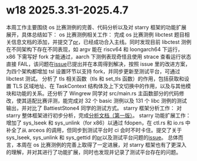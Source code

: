 # w18 2025.3.31-2025.4.7

本周工作主要围绕 os 比赛测例的完善、代码分析以及对 starry 框架的功能扩展展开，具体总结如下：
os 比赛测例相关工作：
完成 os 比赛测例 libctest 题目相关信息文档的添加，并提交了[pr](https://github.com/oscomp/oskernel-testsuits-cooperation/pull/5)，已经成功合入主线。同时发现目前 libctest 测例在不同架构下存在不同表现，如 argv 能在 riscv64 和 loongarch64 下运行，x86 下需写好 fork 才能通过，aarch 下测例表现奇怪且使用 strace 查看运行状态直接 FAIL，该问题在[issue](https://github.com/oscomp/starry-next/issues/5)已提出并在本周得到解决，按照 issue 里的改进方案，为四个架构都增加 tsl 设置环节以支持 fork，并同步更新至测试平台，可通过 libctest 测试。
分析了 tls 相关函数（tls 和 set_tls 函数）的作用，包括获取和设置 TLS 区域地址、在 TaskContext 结构体及上下文切换中的作用，以及与其他模块和功能的关系。还分析了 Wingrew 同学对 src/main.rs 主函数部分的代码修改，使其适配比赛评测，能完成对 32 个 basic 测例以及 131 个 libc 测例的测试输出，并对比了 BattiestStone4 同学的测试方式。
starry 框架分析工作：
对 starry 整体框架进行初步分析，完成[分析文档（第一版）](https://docs.qq.com/doc/DWlN4VnVsSEp2a2hi?nlc=1)。
starry 功能扩展工作：
增加了 sys_lseek 和 sys_unlink（for x86）以通过 fdopen，在 ctl.rs 和 io.rs 中补全了从 arceos 的调用，但同步到测试平台时 ci 会时不时卡住。提交了关于 sys_lseek, sys_unlink 和 sys_gettid 的[pr](https://github.com/oscomp/starry-next/pull/33)以及测试平台问题的[issue](https://github.com/LearningOS/learningos-classroom-oscomp-oscomp-test-os25_test-1/issues/4)。
总体而言，本周在 os 比赛测例的完善上取得了一定进展，对 starry 框架也有了更深入的理解，并对其进行了功能扩展，同时也发现并记录了测试平台存在的问题。

